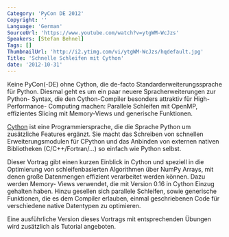 ```yaml
---
Category: 'PyCon DE 2012'
Copyright: ''
Language: 'German'
SourceUrl: 'https://www.youtube.com/watch?v=ytgWM-WcJzs'
Speakers: [Stefan Behnel]
Tags: []
ThumbnailUrl: 'http://i2.ytimg.com/vi/ytgWM-WcJzs/hqdefault.jpg'
Title: 'Schnelle Schleifen mit Cython'
date: '2012-10-31'
---
```

Keine PyCon(-DE) ohne Cython, die de-facto Standarderweiterungssprache für
Python. Diesmal geht es um ein paar neuere Spracherweiterungen zur Python-
Syntax, die den Cython-Compiler besonders attraktiv für High-Performance-
Computing machen: Parallele Schleifen mit OpenMP, effizientes Slicing mit
Memory-Views und generische Funktionen.

[Cython](http://cython.org "Web-Seite des Cython-Projekts") ist eine
Programmiersprache, die die Sprache Python um zusätzliche Features ergänzt.
Sie macht das Schreiben von schnellen Erweiterungsmodulen für CPython und das
Anbinden von externen nativen Bibliotheken (C/C++/Fortran/...) so einfach wie
Python selbst.

Dieser Vortrag gibt einen kurzen Einblick in Cython und speziell in die
Optimierung von schleifenbasierten Algorithmen über NumPy Arrays, mit denen
große Datenmengen effizient verarbeitet werden können. Dazu werden Memory-
Views verwendet, die mit Version 0.16 in Cython Einzug gehalten haben. Hinzu
gesellen sich parallele Schleifen, sowie generische Funktionen, die es dem
Compiler erlauben, einmal geschriebenen Code für verschiedene native
Datentypen zu optimieren.

Eine ausführliche Version dieses Vortrags mit entsprechenden Übungen wird
zusätzlich als Tutorial angeboten.
